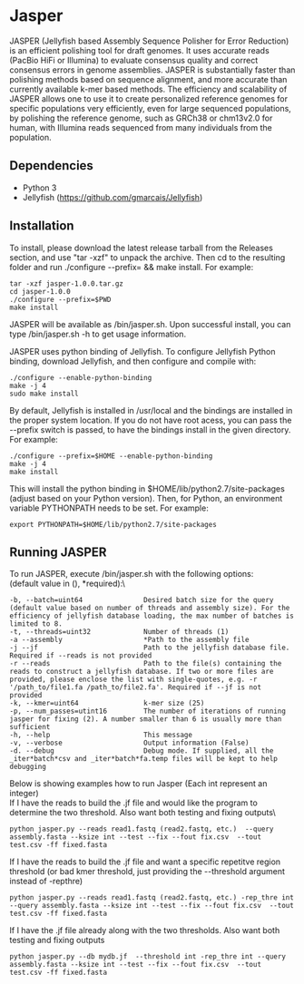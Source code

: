 # Jasper

JASPER (Jellyfish based Assembly Sequence Polisher for Error Reduction) is an efficient polishing tool for draft genomes.  It uses accurate reads (PacBio HiFi or Illumina) to evaluate consensus quality and correct consensus errors in genome assemblies.  JASPER is substantially faster than polishing methods based on sequence alignment, and more accurate than currently available k-mer based methods.  The efficiency and scalability of JASPER allows one to use it to create personalized reference genomes for specific populations very efficiently, even for large sequenced populations, by polishing the reference genome, such as GRCh38 or chm13v2.0 for human, with Illumina reads sequenced from many individuals from the population. 

## Dependencies
* Python 3
* Jellyfish (https://github.com/gmarcais/Jellyfish)

## Installation
To install, please download the latest release tarball from the Releases section, and use "tar -xzf" to unpack the archive.  Then cd to the resulting folder and run ./configure --prefix=<JASPER INSTALLATION FOLDER> && make install.  For example:
```shell
tar -xzf jasper-1.0.0.tar.gz
cd jasper-1.0.0
./configure --prefix=$PWD
make install
```
JASPER will be available as <JASPER INSTALLATION FOLDER>/bin/jasper.sh.  Upon successful install, you can type <JASPER INSTALLATION FOLDER>/bin/jasper.sh -h to get usage information.
    
JASPER uses python binding of Jellyfish. To configure Jellyfish Python binding, download Jellyfish, and then configure and compile with:

```shell
./configure --enable-python-binding 
make -j 4
sudo make install
```
By default, Jellyfish is installed in /usr/local and the bindings are installed in the proper system location. If you do not have root acess, you can pass the --prefix switch is passed, to have the bindings install in the given directory. For example:

```shell
./configure --prefix=$HOME --enable-python-binding
make -j 4
make install
```
This will install the python binding in $HOME/lib/python2.7/site-packages (adjust based on your Python version).
Then, for Python, an environment variable PYTHONPATH needs to be set. For example:

```shell
export PYTHONPATH=$HOME/lib/python2.7/site-packages 
```
    
## Running JASPER
To run JASPER, execute <PATH>/bin/jasper.sh with the following options:\
(default value in (), *required):\
```
-b, --batch=uint64               Desired batch size for the query (default value based on number of threads and assembly size). For the efficiency of jellyfish database loading, the max number of batches is limited to 8.
-t, --threads=uint32             Number of threads (1)
-a --assembly                    *Path to the assembly file
-j --jf                          Path to the jellyfish database file. Required if --reads is not provided
-r --reads                       Path to the file(s) containing the reads to construct a jellyfish database. If two or more files are provided, please enclose the list with single-quotes, e.g. -r '/path_to/file1.fa /path_to/file2.fa'. Required if --jf is not provided
-k, --kmer=uint64                k-mer size (25)
-p, --num_passes=utint16         The number of iterations of running jasper for fixing (2). A number smaller than 6 is usually more than sufficient
-h, --help                       This message
-v, --verbose                    Output information (False)
-d. --debug                      Debug mode. If supplied, all the _iter*batch*csv and _iter*batch*fa.temp files will be kept to help debugging 
```

Below is showing examples how to run Jasper (Each int represent an integer)\
If I have the reads to build the .jf file and would like the program to determine the two threshold. Also want both testing and fixing outputs\
```shell
python jasper.py --reads read1.fastq (read2.fastq, etc.)  --query assembly.fasta --ksize int --test --fix --fout fix.csv  --tout test.csv -ff fixed.fasta
```
If I have the reads to build the .jf file and want a specific repetitve region threshold (or bad kmer threshold, just providing the --threshold argument instead of -repthre)
```shell
python jasper.py --reads read1.fastq (read2.fastq, etc.) -rep_thre int --query assembly.fasta --ksize int --test --fix --fout fix.csv  --tout test.csv -ff fixed.fasta
```
If I have the .jf file already along with the two thresholds. Also want both testing and fixing outputs
```shell
python jasper.py --db mydb.jf  --threshold int -rep_thre int --query assembly.fasta --ksize int --test --fix --fout fix.csv  --tout test.csv -ff fixed.fasta 
```
